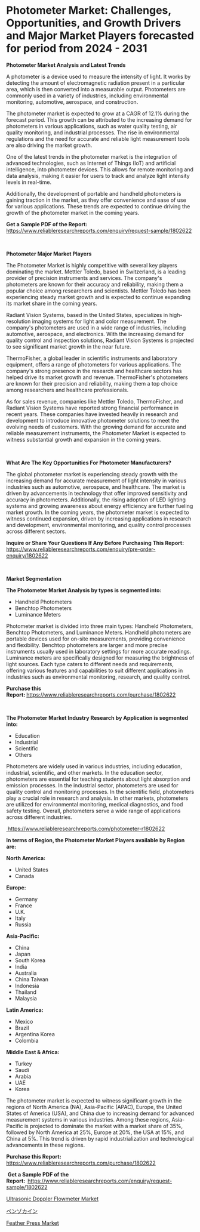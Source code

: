 <p><h1>Photometer Market: Challenges, Opportunities, and Growth Drivers and Major Market Players forecasted for period from 2024 - 2031</h1></p><p><strong>Photometer Market Analysis and Latest Trends</strong></p>
<p><p>A photometer is a device used to measure the intensity of light. It works by detecting the amount of electromagnetic radiation present in a particular area, which is then converted into a measurable output. Photometers are commonly used in a variety of industries, including environmental monitoring, automotive, aerospace, and construction.</p><p>The photometer market is expected to grow at a CAGR of 12.1% during the forecast period. This growth can be attributed to the increasing demand for photometers in various applications, such as water quality testing, air quality monitoring, and industrial processes. The rise in environmental regulations and the need for accurate and reliable light measurement tools are also driving the market growth.</p><p>One of the latest trends in the photometer market is the integration of advanced technologies, such as Internet of Things (IoT) and artificial intelligence, into photometer devices. This allows for remote monitoring and data analysis, making it easier for users to track and analyze light intensity levels in real-time.</p><p>Additionally, the development of portable and handheld photometers is gaining traction in the market, as they offer convenience and ease of use for various applications. These trends are expected to continue driving the growth of the photometer market in the coming years.</p></p>
<p><strong>Get a Sample PDF of the Report:&nbsp;</strong> <a href="https://www.reliableresearchreports.com/enquiry/request-sample/1802622">https://www.reliableresearchreports.com/enquiry/request-sample/1802622</a></p>
<p>&nbsp;</p>
<p><strong>Photometer Major Market Players</strong></p>
<p><p>The Photometer Market is highly competitive with several key players dominating the market. Mettler Toledo, based in Switzerland, is a leading provider of precision instruments and services. The company's photometers are known for their accuracy and reliability, making them a popular choice among researchers and scientists. Mettler Toledo has been experiencing steady market growth and is expected to continue expanding its market share in the coming years.</p><p>Radiant Vision Systems, based in the United States, specializes in high-resolution imaging systems for light and color measurement. The company's photometers are used in a wide range of industries, including automotive, aerospace, and electronics. With the increasing demand for quality control and inspection solutions, Radiant Vision Systems is projected to see significant market growth in the near future.</p><p>ThermoFisher, a global leader in scientific instruments and laboratory equipment, offers a range of photometers for various applications. The company's strong presence in the research and healthcare sectors has helped drive its market growth and revenue. ThermoFisher's photometers are known for their precision and reliability, making them a top choice among researchers and healthcare professionals.</p><p>As for sales revenue, companies like Mettler Toledo, ThermoFisher, and Radiant Vision Systems have reported strong financial performance in recent years. These companies have invested heavily in research and development to introduce innovative photometer solutions to meet the evolving needs of customers. With the growing demand for accurate and reliable measurement instruments, the Photometer Market is expected to witness substantial growth and expansion in the coming years.</p></p>
<p>&nbsp;</p>
<p><strong>What Are The Key Opportunities For Photometer Manufacturers?</strong></p>
<p><p>The global photometer market is experiencing steady growth with the increasing demand for accurate measurement of light intensity in various industries such as automotive, aerospace, and healthcare. The market is driven by advancements in technology that offer improved sensitivity and accuracy in photometers. Additionally, the rising adoption of LED lighting systems and growing awareness about energy efficiency are further fueling market growth. In the coming years, the photometer market is expected to witness continued expansion, driven by increasing applications in research and development, environmental monitoring, and quality control processes across different sectors.</p></p>
<p><strong>Inquire or Share Your Questions If Any Before Purchasing This Report:</strong> <a href="https://www.reliableresearchreports.com/enquiry/pre-order-enquiry/1802622">https://www.reliableresearchreports.com/enquiry/pre-order-enquiry/1802622</a></p>
<p>&nbsp;</p>
<p><strong>Market Segmentation</strong></p>
<p><strong>The Photometer Market Analysis by types is segmented into:</strong></p>
<p><ul><li>Handheld Photometers</li><li>Benchtop Photometers</li><li>Luminance Meters</li></ul></p>
<p><p>Photometer market is divided into three main types: Handheld Photometers, Benchtop Photometers, and Luminance Meters. Handheld photometers are portable devices used for on-site measurements, providing convenience and flexibility. Benchtop photometers are larger and more precise instruments usually used in laboratory settings for more accurate readings. Luminance meters are specifically designed for measuring the brightness of light sources. Each type caters to different needs and requirements, offering various features and capabilities to suit different applications in industries such as environmental monitoring, research, and quality control.</p></p>
<p><strong>Purchase this Report:&nbsp;</strong><a href="https://www.reliableresearchreports.com/purchase/1802622">https://www.reliableresearchreports.com/purchase/1802622</a></p>
<p>&nbsp;</p>
<p><strong>The Photometer Market Industry Research by Application is segmented into:</strong></p>
<p><ul><li>Education</li><li>Industrial</li><li>Scientific</li><li>Others</li></ul></p>
<p><p>Photometers are widely used in various industries, including education, industrial, scientific, and other markets. In the education sector, photometers are essential for teaching students about light absorption and emission processes. In the industrial sector, photometers are used for quality control and monitoring processes. In the scientific field, photometers play a crucial role in research and analysis. In other markets, photometers are utilized for environmental monitoring, medical diagnostics, and food safety testing. Overall, photometers serve a wide range of applications across different industries.</p></p>
<p><a href="https://www.reliableresearchreports.com/photometer-r1802622">&nbsp;https://www.reliableresearchreports.com/photometer-r1802622</a></p>
<p><strong>In terms of Region, the Photometer Market Players available by Region are:</strong></p>
<p>
    <p> <strong> North America: </strong>
        <ul>
            <li>United States</li>
            <li>Canada</li>
        </ul>
        </p> 
    <p> <strong> Europe: </strong>
        <ul>
            <li>Germany</li>
            <li>France</li>
            <li>U.K.</li>
            <li>Italy</li>
            <li>Russia</li>
        </ul>
        </p> 
    <p> <strong> Asia-Pacific: </strong>
        <ul>
            <li>China</li>
            <li>Japan</li>
            <li>South Korea</li>
            <li>India</li>
            <li>Australia</li>
            <li>China Taiwan</li>
            <li>Indonesia</li>
            <li>Thailand</li>
            <li>Malaysia</li>
        </ul>
        </p> 
    <p> <strong> Latin America: </strong>
        <ul>
            <li>Mexico</li>
            <li>Brazil</li>
            <li>Argentina Korea</li>
            <li>Colombia</li>
        </ul>
        </p> 
    <p> <strong> Middle East & Africa: </strong>
        <ul>
            <li>Turkey</li>
            <li>Saudi</li>
            <li>Arabia</li>
            <li>UAE</li>
            <li>Korea</li>
        </ul>
    </p>
    </p>
<p><p>The photometer market is expected to witness significant growth in the regions of North America (NA), Asia-Pacific (APAC), Europe, the United States of America (USA), and China due to increasing demand for advanced measurement systems in various industries. Among these regions, Asia-Pacific is projected to dominate the market with a market share of 35%, followed by North America at 25%, Europe at 20%, the USA at 15%, and China at 5%. This trend is driven by rapid industrialization and technological advancements in these regions.</p></p>
<p><strong>Purchase this Report: </strong><a href="https://www.reliableresearchreports.com/purchase/1802622">https://www.reliableresearchreports.com/purchase/1802622</a></p>
<p>&nbsp;<strong>Get a Sample PDF of the Report:&nbsp;&nbsp;</strong><a href="https://www.reliableresearchreports.com/enquiry/request-sample/1802622">https://www.reliableresearchreports.com/enquiry/request-sample/1802622</a></p>
<p><strong></strong></p>
<p><p><a href="https://github.com/brenzgnarento/Market-Research-Report-List-2/blob/main/ultrasonic-doppler-flowmeter-market.md">Ultrasonic Doppler Flowmeter Market</a></p><p><a href="https://medium.com/@jordanilliamson678678/%E3%83%99%E3%83%B3%E3%82%BE%E3%82%AB%E3%82%A4%E3%83%B3%E5%B8%82%E5%A0%B4-%E3%82%BF%E3%82%A4%E3%83%97-%E3%82%A2%E3%83%97%E3%83%AA%E3%82%B1%E3%83%BC%E3%82%B7%E3%83%A7%E3%83%B3-%E5%9C%B0%E7%90%86%E3%81%AB%E3%82%88%E3%82%8B%E5%8C%85%E6%8B%AC%E7%9A%84%E3%81%AA%E8%A9%95%E4%BE%A1-b9046c18a127">ベンゾカイン</a></p><p><a href="https://automatic-knee-4c7.notion.site/Feather-Press-Market-Analysis-Its-CAGR-Market-Segmentation-and-Global-Industry-Overview-d695160ceab84e3bb8723a70eac093df">Feather Press Market</a></p></p>